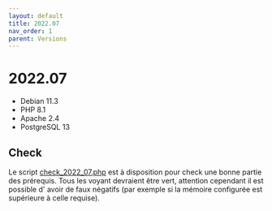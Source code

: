 ```yaml
---
layout: default
title: 2022.07
nav_order: 1
parent: Versions
---
```


# 2022.07

- Debian 11.3
- PHP 8.1
- Apache 2.4
- PostgreSQL 13

## Check

Le script [check_2022_07.php](https://faros.lephare.com/check_faros_version/check_2022_07.php) est à disposition pour check une bonne partie des prérequis.
Tous les voyant devraient être vert, attention cependant il est possible d' avoir de faux négatifs (par exemple si la mémoire configurée est supérieure à celle requise).

